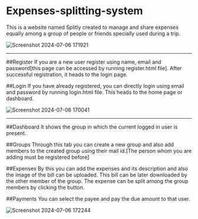 # Expenses-splitting-system
This is a website named Splitly created to manage and share expenses equally among a group of people or friends specially used during a trip.

![Screenshot 2024-07-06 171921](https://github.com/user-attachments/assets/0bc556df-334f-476f-b4f5-21365f66dc1b)

---

##Register
If you are a new user register using name, email and password[this page can be accessed by running register.html file]. After successful registration, it heads to the login page.

##Login
If you have already registered, you can directly login using email and password by running login.html file. This heads to the home page or dashboard.

![Screenshot 2024-07-06 170041](https://github.com/user-attachments/assets/4bcd1dfb-5ecd-46cb-81c5-740dc912226b)

---

##Dashboard 
It shows the group in which the current logged in user is present.

##Groups
Through this tab you can create a new group and also add members to the created group using their mail id.[The person whom you are adding must be registered before]

##Expenses
By this you can add the expenses and its description and also the image of the bill can be uploaded. This bill can be later downloaded by the other member of the group. The expense can be split among the group members by clicking the button.

##Payments
You can select the payee and pay the due amount to that user.

![Screenshot 2024-07-06 172244](https://github.com/user-attachments/assets/d5136f1f-3ee9-45c2-aa2a-93a6cb081630)
